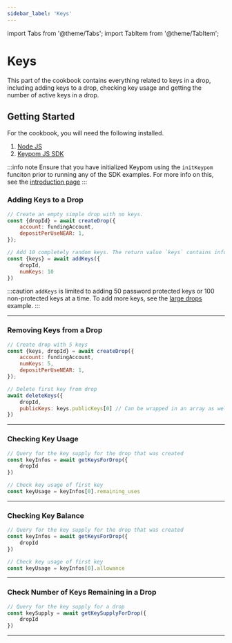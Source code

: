 ```yaml
---
sidebar_label: 'Keys'
---
```

import Tabs from '@theme/Tabs';
import TabItem from '@theme/TabItem';

# Keys
This part of the cookbook contains everything related to keys in a drop, including adding keys to a drop, checking key usage and getting the number of active keys in a drop.
## Getting Started
For the cookbook, you will need the following installed. 
1. [Node JS](https://docs.npmjs.com/downloading-and-installing-node-js-and-npm)  
2. [Keypom JS SDK](https://github.com/keypom/keypom-js#getting-started)


:::info note
Ensure that you have initialized Keypom using the `initKeypom` funciton prior to running any of the SDK examples. For more info on this, see the [introduction page](welcome.md#connection-to-near-and-initializing-the-sdk)
:::


### Adding Keys to a Drop


<Tabs>
<TabItem value="SDK" label="Keypom JS SDK🧩">

```js
// Create an empty simple drop with no keys.
const {dropId} = await createDrop({
    account: fundingAccount,
    depositPerUseNEAR: 1,
});

// Add 10 completely random keys. The return value `keys` contains information about the generated keys
const {keys} = await addKeys({
    dropId,
    numKeys: 10
})
```

</TabItem>

</Tabs>

:::caution
`addKeys` is limited to adding 50 password protected keys or 100 non-protected keys at a time. To add more keys, see the [large drops](#creating-a-large-drop) example. 
:::

___

### Removing Keys from a Drop

<Tabs>
<TabItem value="SDK" label="Keypom JS SDK🧩">

```js
// Create drop with 5 keys
const {keys, dropId} = await createDrop({
    account: fundingAccount,
	numKeys: 5,
	depositPerUseNEAR: 1,
});

// Delete first key from drop
await deleteKeys({
	dropId,
	publicKeys: keys.publicKeys[0] // Can be wrapped in an array as well
})
```

</TabItem>

</Tabs>

___

### Checking Key Usage

<Tabs>
<TabItem value="SDK" label="Keypom JS SDK🧩">

```js
// Query for the key supply for the drop that was created
const keyInfos = await getKeysForDrop({
    dropId
})

// Check key usage of first key
const keyUsage = keyInfos[0].remaining_uses
```

</TabItem>

</Tabs>

___

### Checking Key Balance 

<Tabs>
<TabItem value="SDK" label="Keypom JS SDK🧩">

```js
// Query for the key supply for the drop that was created
const keyInfos = await getKeysForDrop({
    dropId
})

// Check key usage of first key
const keyUsage = keyInfos[0].allowance
```

</TabItem>

</Tabs>

___

### Check Number of Keys Remaining in a Drop

<Tabs>
<TabItem value="SDK" label="Keypom JS SDK🧩">

```js
// Query for the key supply for a drop
const keySupply = await getKeySupplyForDrop({
    dropId
})
```

</TabItem>

</Tabs>

___

